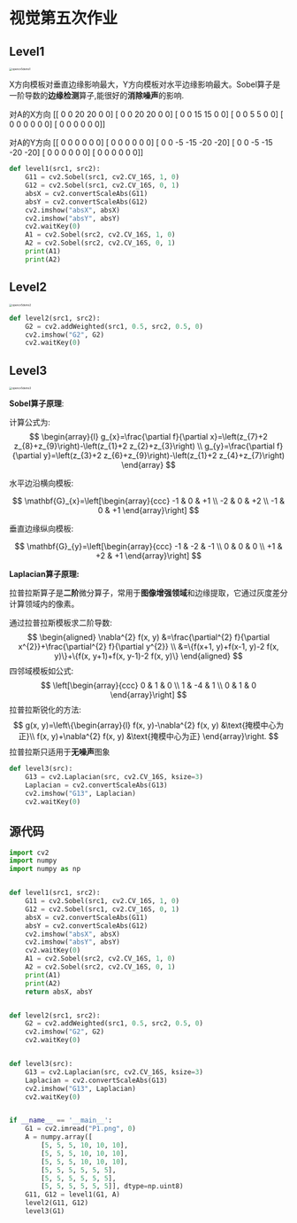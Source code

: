 # 视觉第五次作业



## Level1

<img src="https://s2.loli.net/2022/05/30/vTLOkQyjN3Fn9Da.png" alt="opencv5demo1" style="zoom:33%;" />

X方向模板对垂直边缘影响最大，Y方向模板对水平边缘影响最大。Sobel算子是一阶导数的**边缘检测**算子,能很好的**消除噪声**的影响.

对A的X方向
[[ 0  0 20 20  0  0]
 [ 0  0 20 20  0  0]
 [ 0  0 15 15  0  0]
 [ 0  0  5  5  0  0]
 [ 0  0  0  0  0  0]
 [ 0  0  0  0  0  0]]

对A的Y方向
[[  0   0   0   0   0   0]
 [  0   0   0   0   0   0]
 [  0   0  -5 -15 -20 -20]
 [  0   0  -5 -15 -20 -20]
 [  0   0   0   0   0   0]
 [  0   0   0   0   0   0]]

```python
def level1(src1, src2):
    G11 = cv2.Sobel(src1, cv2.CV_16S, 1, 0)
    G12 = cv2.Sobel(src1, cv2.CV_16S, 0, 1)
    absX = cv2.convertScaleAbs(G11)
    absY = cv2.convertScaleAbs(G12)
    cv2.imshow("absX", absX)
    cv2.imshow("absY", absY)
    cv2.waitKey(0)
    A1 = cv2.Sobel(src2, cv2.CV_16S, 1, 0)
    A2 = cv2.Sobel(src2, cv2.CV_16S, 0, 1)
    print(A1)
    print(A2)
```



## Level2

<img src="https://s2.loli.net/2022/05/30/2b6DTWQAHPMwXGv.png" alt="opencv5demo2" style="zoom:33%;" />

```python
def level2(src1, src2):
    G2 = cv2.addWeighted(src1, 0.5, src2, 0.5, 0)
    cv2.imshow("G2", G2)
    cv2.waitKey(0)
```



## Level3

<img src="https://s2.loli.net/2022/05/30/WKZcopqdG2Ms6Ck.png" alt="opencv5demo3" style="zoom:33%;" />

**Sobel算子原理**:

计算公式为:
$$
\begin{array}{l}
g_{x}=\frac{\partial f}{\partial x}=\left(z_{7}+2 z_{8}+z_{9}\right)-\left(z_{1}+2 z_{2}+z_{3}\right) \\
g_{y}=\frac{\partial f}{\partial y}=\left(z_{3}+2 z_{6}+z_{9}\right)-\left(z_{1}+2 z_{4}+z_{7}\right)
\end{array}
$$


水平边沿横向模板:

$$
\mathbf{G}_{x}=\left[\begin{array}{ccc}
-1 & 0 & +1 \\
-2 & 0 & +2 \\
-1 & 0 & +1
\end{array}\right]
$$

垂直边缘纵向模板:


$$
\mathbf{G}_{y}=\left[\begin{array}{ccc}
-1 & -2 & -1 \\
0 & 0 & 0 \\
+1 & +2 & +1
\end{array}\right]
$$

**Laplacian算子原理:**

拉普拉斯算子是**二阶**微分算子，常用于**图像增强领域**和边缘提取，它通过灰度差分计算领域内的像素。

通过拉普拉斯模板求二阶导数:
$$
\begin{aligned}
\nabla^{2} f(x, y) &=\frac{\partial^{2} f}{\partial x^{2}}+\frac{\partial^{2} f}{\partial y^{2}} \\
&=\{f(x+1, y)+f(x-1, y)-2 f(x, y)\}+\{f(x, y+1)+f(x, y-1)-2 f(x, y)\}
\end{aligned}
$$
四邻域模板如公式:
$$
\left[\begin{array}{ccc}
0 & 1 & 0 \\
1 & -4 & 1 \\
0 & 1 & 0
\end{array}\right]
$$
拉普拉斯锐化的方法:
$$
g(x, y)=\left\{\begin{array}{l}
f(x, y)-\nabla^{2} f(x, y)   &\text{掩模中心为正}\\
f(x, y)+\nabla^{2} f(x, y)   &\text{掩模中心为正}
\end{array}\right.
$$
拉普拉斯只适用于**无噪声**图象

```python
def level3(src):
    G13 = cv2.Laplacian(src, cv2.CV_16S, ksize=3)
    Laplacian = cv2.convertScaleAbs(G13)
    cv2.imshow("G13", Laplacian)
    cv2.waitKey(0)
```



## 源代码

```python
import cv2
import numpy
import numpy as np


def level1(src1, src2):
    G11 = cv2.Sobel(src1, cv2.CV_16S, 1, 0)
    G12 = cv2.Sobel(src1, cv2.CV_16S, 0, 1)
    absX = cv2.convertScaleAbs(G11)
    absY = cv2.convertScaleAbs(G12)
    cv2.imshow("absX", absX)
    cv2.imshow("absY", absY)
    cv2.waitKey(0)
    A1 = cv2.Sobel(src2, cv2.CV_16S, 1, 0)
    A2 = cv2.Sobel(src2, cv2.CV_16S, 0, 1)
    print(A1)
    print(A2)
    return absX, absY


def level2(src1, src2):
    G2 = cv2.addWeighted(src1, 0.5, src2, 0.5, 0)
    cv2.imshow("G2", G2)
    cv2.waitKey(0)


def level3(src):
    G13 = cv2.Laplacian(src, cv2.CV_16S, ksize=3)
    Laplacian = cv2.convertScaleAbs(G13)
    cv2.imshow("G13", Laplacian)
    cv2.waitKey(0)


if __name__ == '__main__':
    G1 = cv2.imread("P1.png", 0)
    A = numpy.array([
        [5, 5, 5, 10, 10, 10],
        [5, 5, 5, 10, 10, 10],
        [5, 5, 5, 10, 10, 10],
        [5, 5, 5, 5, 5, 5],
        [5, 5, 5, 5, 5, 5],
        [5, 5, 5, 5, 5, 5]], dtype=np.uint8)
    G11, G12 = level1(G1, A)
    level2(G11, G12)
    level3(G1)

```

